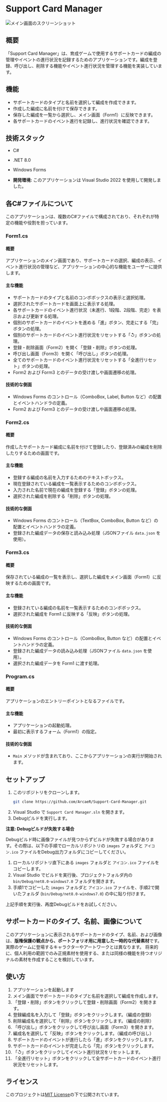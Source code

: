 ﻿# Support Card Manager

![メイン画面のスクリーンショット](screenshots/screenshot-main.png)

## 概要

「Support Card Manager」は、育成ゲームで使用するサポートカードの編成の管理やイベントの進行状況を記録するためのアプリケーションです。編成を登録、呼び出し、削除する機能やイベント進行状況を管理する機能を実装しています。

## 機能

* サポートカードのタイプと名前を選択して編成を作成できます。
* 作成した編成に名前を付けて保存できます。
* 保存した編成を一覧から選択し、メイン画面（Form1）に反映できます。
* 各サポートカードのイベント進行を記録し、進行状況を確認できます。

## 技術スタック

* C#
* .NET 8.0
* Windows Forms

* **開発環境:** このアプリケーションは Visual Studio 2022 を使用して開発しました。

## 各C#ファイルについて

このアプリケーションは、複数のC#ファイルで構成されており、それぞれが特定の機能や役割を担っています。

### Form1.cs

#### 概要
アプリケーションのメイン画面であり、サポートカードの選択、編成の表示、イベント進行状況の管理など、アプリケーションの中心的な機能をユーザーに提供します。

#### 主な機能
* サポートカードのタイプと名前のコンボボックスの表示と選択処理。
* 選択されたサポートカードを画面上に表示する処理。
* 各サポートカードのイベント進行状況（未進行、1段階、2段階、完走）を表示および更新する処理。
* 個別のサポートカードのイベントを進める「進」ボタン、完走にする「完」ボタンの処理。
* 個別のサポートカードのイベント進行状況をリセットする「↺」ボタンの処理。
* 登録・削除画面（Form2）を開く「登録・削除」ボタンの処理。
* 呼び出し画面（Form3）を開く「呼び出し」ボタンの処理。
* 全てのサポートカードのイベント進行状況をリセットする「全進行リセット」ボタンの処理。
* Form2 および Form3 とのデータの受け渡しや画面遷移の処理。

#### 技術的な側面
* Windows Forms のコントロール（ComboBox, Label, Button など）の配置とイベントハンドラの定義。
* Form2 および Form3 とのデータの受け渡しや画面遷移の処理。

### Form2.cs

#### 概要
作成したサポートカード編成に名前を付けて登録したり、登録済みの編成を削除したりするための画面です。

#### 主な機能
* 登録する編成の名前を入力するためのテキストボックス。
* 現在登録されている編成を一覧表示するためのコンボボックス。
* 入力された名前で現在の編成を登録する「登録」ボタンの処理。
* 選択された編成を削除する「削除」ボタンの処理。

#### 技術的な側面
* Windows Forms のコントロール（TextBox, ComboBox, Button など）の配置とイベントハンドラの定義。
* 登録された編成データの保存と読み込み処理（JSONファイル `data.json` を使用）。

### Form3.cs

#### 概要
保存されている編成の一覧を表示し、選択した編成をメイン画面（Form1）に反映するための画面です。

#### 主な機能
* 登録されている編成の名前を一覧表示するためのコンボボックス。
* 選択された編成を Form1 に反映する「反映」ボタンの処理。

#### 技術的な側面
* Windows Forms のコントロール（ComboBox, Button など）の配置とイベントハンドラの定義。
* 登録された編成データの読み込み処理（JSONファイル `data.json` を使用）。
* 選択された編成データを Form1 に渡す処理。

### Program.cs

#### 概要

アプリケーションのエントリーポイントとなるファイルです。

#### 主な機能
* アプリケーションの起動処理。
* 最初に表示するフォーム（Form1）の指定。

#### 技術的な側面
* `Main` メソッドが含まれており、ここからアプリケーションの実行が開始されます。

## セットアップ

1.  このリポジトリをクローンします。
    ```bash
    git clone https://github.com/ArcaeR/Support-Card-Manager.git
    ```
2.  Visual Studio で `Support Card Manager.sln` を開きます。
3.  Debugビルドを実行します。

**注意: Debugビルドが失敗する場合**

Debugビルド時に画像ファイルが見つからずビルドが失敗する場合があります。その際は、以下の手順でローカルリポジトリの `images` フォルダと `アイコン.ico` ファイルをDebug出力フォルダにコピーしてください。

1. ローカルリポジトリ直下にある `images` フォルダと `アイコン.ico` ファイルをコピーします。
2. Visual Studio でビルドを実行後、プロジェクトフォルダ内の `bin/Debug/net8.0-windows7.0` フォルダを開きます。
3. 手順1でコピーした `images` フォルダと `アイコン.ico` ファイルを、手順2で開いたフォルダ (`bin/Debug/net8.0-windows7.0`) の中に貼り付けます。

上記手順を実行後、再度Debugビルドをお試しください。

## サポートカードのタイプ、名前、画像について

このアプリケーションに表示されるサポートカードのタイプ、名前、および画像は、**版権保護の観点から、ポートフォリオ用に用意した一時的な代替素材**です。実際のゲームに登場するキャラクターやアートワークとは異なります。
将来的に、個人利用の範囲でのみ正規素材を使用する、または同様の機能を持つオリジナルの素材を作成することを検討しています。

## 使い方

1. アプリケーションを起動します
2. メイン画面でサポートカードのタイプと名前を選択して編成を作成します。
3. 「登録・削除」ボタンをクリックして登録・削除画面（Form2）を開きます。
4. 登録編成名を入力して「登録」ボタンをクリックします。（編成の登録）
5. 削除編成名を選択して「削除」ボタンをクリックします。（編成の削除）
6. 「呼び出し」ボタンをクリックして呼び出し画面（Form3）を開きます。
7. 編成名を選択して「反映」ボタンをクリックします。（編成の呼び出し）
8. サポートカードのイベントが進行したら「進」ボタンをクリックします。
8. サポートカードのイベントが完走したら「完」ボタンをクリックします。 
9. 「↺」ボタンをクリックしてイベント進行状況をリセットします。
10. 「全進行リセット」ボタンをクリックして全サポートカードのイベント進行状況をリセットします。

## ライセンス

このプロジェクトは[MIT License](LICENSE.txt)の下で公開されています。